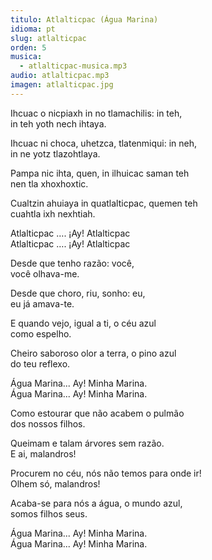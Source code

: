 ```yaml
---
titulo: Atlalticpac (Água Marina)
idioma: pt
slug: atlalticpac
orden: 5
musica: 
  - atlalticpac-musica.mp3
audio: atlalticpac.mp3
imagen: atlalticpac.jpg
---
```


Ihcuac o nicpiaxh in no tlamachilis: in teh,<br>
in teh yoth nech ihtaya.<br>

Ihcuac ni choca, uhetzca, tlatenmiqui: in neh, <br>
in ne yotz tlazohtlaya.<br>

Pampa nic ihta, quen, in ilhuicac saman teh<br>
nen tla xhoxhoxtic.<br>

Cualtzin ahuiaya in quatlalticpac, quemen teh <br>
cuahtla ixh nexhtiah.<br>

Atlalticpac …. ¡Ay! Atlalticpac <br>
Atlalticpac …. ¡Ay! Atlalticpac <br>

Desde que tenho razão: você,<br>
você olhava-me.<br>

Desde que choro, riu, sonho: eu,<br>
eu já amava-te.<br>

E quando vejo, igual a ti, o céu azul<br>
como espelho.<br>

Cheiro saboroso olor a terra, o pino azul<br>
do teu reflexo.<br>

Água Marina... Ay! Minha Marina.<br>
Água Marina... Ay! Minha Marina.<br>

Como estourar que não acabem o pulmão<br>
dos nossos filhos.<br>

Queimam e talam árvores sem razão.<br>
E ai, malandros!<br>

Procurem no céu, nós não temos para onde ir!<br>
Olhem só, malandros!<br>

Acaba-se para nós a água, o mundo azul,<br>
somos filhos seus.<br>

Água Marina... Ay! Minha Marina.<br>
Água Marina... Ay! Minha Marina.<br>
